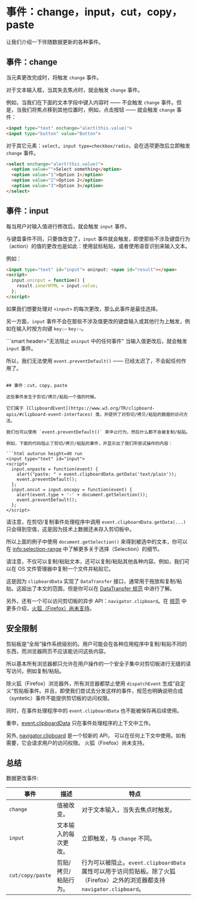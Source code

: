 # 事件：change，input，cut，copy，paste

让我们介绍一下伴随数据更新的各种事件。

## 事件：change

当元素更改完成时，将触发 `change` 事件。

对于文本输入框，当其失去焦点时，就会触发 `change` 事件。

例如，当我们在下面的文本字段中键入内容时 —— 不会触发 `change` 事件。但是，当我们将焦点移到其他位置时，例如，点击按钮 —— 就会触发 `change` 事件：

```html autorun height=40 run
<input type="text" onchange="alert(this.value)">
<input type="button" value="Button">
```

对于其它元素：`select`，`input type=checkbox/radio`，会在选项更改后立即触发 `change` 事件。

```html autorun height=40 run
<select onchange="alert(this.value)">
  <option value="">Select something</option>
  <option value="1">Option 1</option>
  <option value="2">Option 2</option>
  <option value="3">Option 3</option>
</select>
```


## 事件：input

每当用户对输入值进行修改后，就会触发 `input` 事件。

与键盘事件不同，只要值改变了，`input` 事件就会触发，即使那些不涉及键盘行为（action）的值的更改也是如此：使用鼠标粘贴，或者使用语音识别来输入文本。

例如：

```html autorun height=40 run
<input type="text" id="input"> oninput: <span id="result"></span>
<script>
  input.oninput = function() {
    result.innerHTML = input.value;
  };
</script>
```

如果我们想要处理对 `<input>` 的每次更改，那么此事件是最佳选择。

另一方面，`input` 事件不会在那些不涉及值更改的键盘输入或其他行为上触发，例如在输入时按方向键 `key:⇦` `key:⇨`。

```smart header="无法阻止 `oninput` 中的任何事件"
当输入值更改后，就会触发 `input` 事件。

所以，我们无法使用 `event.preventDefault()` —— 已经太迟了，不会起任何作用了。
```

## 事件：cut，copy，paste

这些事件发生于剪切/拷贝/粘贴一个值的时候。

它们属于 [ClipboardEvent](https://www.w3.org/TR/clipboard-apis/#clipboard-event-interfaces) 类，并提供了对剪切/拷贝/粘贴的数据的访问方法。

我们也可以使用 `event.preventDefault()` 来中止行为，然后什么都不会被复制/粘贴。

例如，下面的代码阻止了剪切/拷贝/粘贴的事件，并显示出了我们所尝试操作的内容：

```html autorun height=40 run
<input type="text" id="input">
<script>
  input.onpaste = function(event) {
    alert("paste: " + event.clipboardData.getData('text/plain'));
    event.preventDefault();
  };
  input.oncut = input.oncopy = function(event) {
    alert(event.type + '-' + document.getSelection());
    event.preventDefault();
  };
</script>
```

请注意，在剪切/复制事件处理程序中调用 `event.clipboardData.getData(...)` 只会得到空值，这是因为技术上数据还未存入剪切板中。

所以上面的例子中使用 `document.getSelection()` 来得到被选中的文本，你可以在 <info:selection-range> 中了解更多关于选择（Selection）的细节。

请注意，不仅可以复制/粘贴文本，还可以复制/粘贴其他各种内容。例如，我们可以在 OS 文件管理器中复制一个文件并粘贴它。

这是因为 `clipboardData` 实现了 `DataTransfer` 接口，通常用于拖放和复制/粘贴。这超出了本文的范围，但是你可以在 [DataTransfer 规范](https://html.spec.whatwg.org/multipage/dnd.html#the-datatransfer-interface) 中进行了解。

另外，还有一个可以访问剪切板的异步 API：`navigator.clipboard`。在 [规范](https://www.w3.org/TR/clipboard-apis/) 中更多介绍，[火狐（Firefox）尚未支持](https://caniuse.com/async-clipboard)。

## 安全限制

剪贴板是“全局”操作系统级别的。用户可能会在各种应用程序中复制/粘贴不同的东西，而浏览器网页不应该能访问这些内容。

所以基本所有浏览器都只允许在用户操作的一个安全子集中对剪切板进行无缝的读写访问，例如复制/粘贴。

除火狐（Firefox）浏览器外，所有浏览器都禁止使用 `dispatchEvent` 生成“自定义”剪贴板事件。并且，即使我们尝试去分发这样的事件，规范也明确说明合成（syntetic）事件不能提供剪切板的访问权限。

同时，在事件处理程序中的 `event.clipboardData` 也不能被保存再后续使用。

重申，[event.clipboardData](https://www.w3.org/TR/clipboard-apis/#clipboardevent-clipboarddata) 只在事件处理程序的上下文中工作。

另外, [navigator.clipboard](https://www.w3.org/TR/clipboard-apis/#h-navigator-clipboard) 是一个较新的 API， 可以在任何上下文中使用。如有需要，它会请求用户的访问权限。 火狐（Firefox）尚未支持。

## 总结

数据更改事件:

| 事件 | 描述 | 特点 |
|---------|----------|-------------|
| `change`| 值被改变。 | 对于文本输入，当失去焦点时触发。 |
| `input` | 文本输入的每次更改。 | 立即触发，与 `change` 不同。 |
| `cut/copy/paste` | 剪贴/拷贝/粘贴行为。 | 行为可以被阻止。`event.clipboardData` 属性可以用于访问剪贴板。除了火狐（Firefox）之外的浏览器都支持 `navigator.clipboard`。 |

